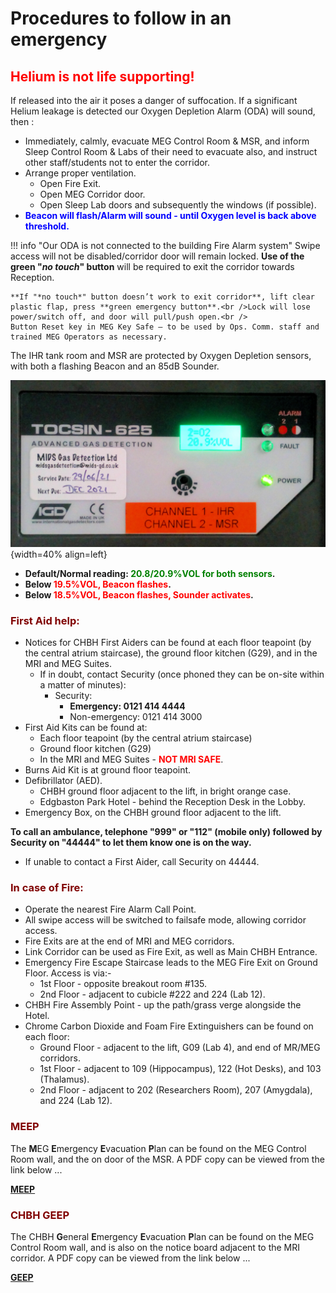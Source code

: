 # Procedures to follow in an emergency

## **<span style="color:red">Helium is not life supporting!</span>**

If released into the air it poses a danger of suffocation. If a significant Helium leakage is detected our Oxygen Depletion Alarm (ODA) will sound, then :

- Immediately, calmly, evacuate MEG Control Room & MSR, and inform Sleep Control Room & Labs of their need to evacuate also, and instruct other staff/students not to enter the corridor.
- Arrange proper ventilation.
    - Open Fire Exit.
    - Open MEG Corridor door.
    - Open Sleep Lab doors and subsequently the windows (if possible).
- **<span style="color:blue">Beacon will flash/Alarm will sound - until Oxygen level is back above threshold.</span>**

!!! info "Our ODA is not connected to the building Fire Alarm system"
    Swipe access will not be disabled/corridor door will remain locked. **Use of the green "*no touch*" button** will be required to exit the corridor towards Reception.

    **If "*no touch*" button doesn’t work to exit corridor**, lift clear plastic flap, press **green emergency button**.<br />Lock will lose power/switch off, and door will pull/push open.<br /> 
    Button Reset key in MEG Key Safe – to be used by Ops. Comm. staff and trained MEG Operators as necessary.

The IHR tank room and MSR are protected by Oxygen Depletion sensors, with both a flashing Beacon and an 85dB Sounder.

![ODA Alarm](../../images/meg/TOCSIN_625.jpg){width=40% align=left}

- **Default/Normal reading: <span style="color:green">20.8/20.9%VOL for both sensors</span>.**
- **Below <span style="color:red">19.5%VOL, Beacon flashes</span>.**
- **Below <span style="color:red">18.5%VOL, Beacon flashes, Sounder activates</span>.**

### **<span style="color:maroon">First Aid help:</span>**

- Notices for CHBH First Aiders can be found at each floor teapoint (by the central atrium staircase), the ground floor kitchen (G29), and in the MRI and MEG Suites.
    - If in doubt, contact Security (once phoned they can be on-site within a matter of minutes):
        - Security:
            - **Emergency: 0121 414 4444**
            - Non-emergency: 0121 414 3000
- First Aid Kits can be found at:
    - Each floor teapoint (by the central atrium staircase)
    - Ground floor kitchen (G29)
    - In the MRI and MEG Suites - **<span style="color:red">NOT MRI SAFE</span>**.
- Burns Aid Kit is at ground floor teapoint.
- Defibrillator (AED).
    - CHBH ground floor adjacent to the lift, in bright orange case.
    - Edgbaston Park Hotel - behind the Reception Desk in the Lobby.
- Emergency Box, on the CHBH ground floor adjacent to the lift.

**To call an ambulance, telephone "999" or "112" (mobile only) followed by Security on "44444" to let them know one is on the way.**

- If unable to contact a First Aider, call Security on 44444.

### **<span style="color:maroon">In case of Fire:</span>**

- Operate the nearest Fire Alarm Call Point.
- All swipe access will be switched to failsafe mode, allowing corridor access.
- Fire Exits are at the end of MRI and MEG corridors.
- Link Corridor can be used as Fire Exit, as well as Main CHBH Entrance.
- Emergency Fire Escape Staircase leads to the MEG Fire Exit on Ground Floor. Access is via:-
    - 1st Floor - opposite breakout room #135.
    - 2nd Floor - adjacent to cubicle #222 and 224 (Lab 12).
- CHBH Fire Assembly Point - up the path/grass verge alongside the Hotel.
- Chrome Carbon Dioxide and Foam Fire Extinguishers can be found on each floor:
    - Ground Floor - adjacent to the lift, G09 (Lab 4), and end of MR/MEG corridors.
    - 1st Floor - adjacent to 109 (Hippocampus), 122 (Hot Desks), and 103 (Thalamus).
    - 2nd Floor - adjacent to 202 (Researchers Room), 207 (Amygdala), and 224 (Lab 12).

### **<span style="color:maroon">MEEP</span>**

The **M**EG **E**mergency **E**vacuation **P**lan can be found on the MEG Control Room wall, and the on door of the MSR. A PDF copy can be viewed from the link below ...

**[MEEP](../../meg/pdfs/MEEP.pdf)**

### **<span style="color:maroon">CHBH GEEP</span>**

The CHBH **G**eneral **E**mergency **E**vacuation **P**lan can be found on the MEG Control Room wall, and is also on the notice board adjacent to the MRI corridor. A PDF copy can be viewed from the link below ...

**[GEEP](../../meg/pdfs/GEEP.pdf)**
